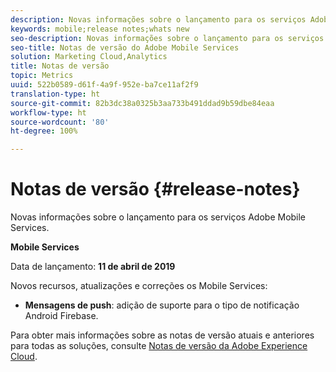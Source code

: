 ```yaml
---
description: Novas informações sobre o lançamento para os serviços Adobe Mobile Services.
keywords: mobile;release notes;whats new
seo-description: Novas informações sobre o lançamento para os serviços Adobe Mobile Services.
seo-title: Notas de versão do Adobe Mobile Services
solution: Marketing Cloud,Analytics
title: Notas de versão
topic: Metrics
uuid: 522b0589-d61f-4a9f-952e-ba7ce11af2f9
translation-type: ht
source-git-commit: 82b3dc38a0325b3aa733b491ddad9b59dbe84eaa
workflow-type: ht
source-wordcount: '80'
ht-degree: 100%

---
```



# Notas de versão {#release-notes}

Novas informações sobre o lançamento para os serviços Adobe Mobile Services.

**Mobile Services**

Data de lançamento: **11 de abril de 2019**

Novos recursos, atualizações e correções os Mobile Services:

* **Mensagens de push**: adição de suporte para o tipo de notificação Android Firebase.

Para obter mais informações sobre as notas de versão atuais e anteriores para todas as soluções, consulte [Notas de versão da Adobe Experience Cloud](https://docs.adobe.com/content/help/pt-BR/release-notes/experience-cloud/current.html).

